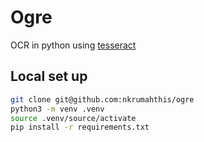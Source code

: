 # Ogre

OCR in python using [tesseract](https://github.com/tesseract-ocr/tesseract)

## Local set up

```bash
git clone git@github.com:nkrumahthis/ogre
python3 -m venv .venv
source .venv/source/activate
pip install -r requirements.txt
```
